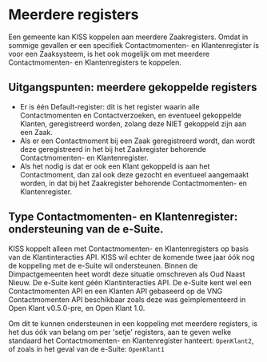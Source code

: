 # Meerdere registers

Een gemeente kan KISS koppelen aan meerdere Zaakregisters. Omdat in sommige gevallen er een specifiek Contactmomenten- en Klantenregister is voor een Zaaksysteem, is het ook mogelijk om met meerdere Contactmomenten- en Klantenregisters te koppelen. 

## Uitgangspunten: meerdere gekoppelde registers
- Er is één Default-register: dit is het register waarin alle Contactmomenten en Contactverzoeken, en eventueel gekoppelde Klanten, geregistreerd worden, zolang deze NIET gekoppeld zijn aan een Zaak.
- Als er een Contactmoment bij een Zaak geregistreerd wordt, dan wordt deze geregistreerd in het bij het Zaakregister behorende Contactmomenten- en Klantenregister. 
- Als het nodig is dat er ook een Klant gekoppeld is aan het Contactmoment, dan zal ook deze gezocht en eventueel aangemaakt worden, in dat bij het Zaakregister behorende Contactmomenten- en Klantenregister.

## Type Contactmomenten- en Klantenregister: ondersteuning van de e-Suite. 
KISS koppelt alleen met Contactmomenten- en  Klantenregisters op basis van de Klantinteracties API. KISS wil echter de komende twee jaar óók nog de koppeling met de e-Suite wil ondersteunen. Binnen de Dimpactgemeenten heet wordt deze situatie omschreven als Oud Naast Nieuw. De e-Suite kent géén Klantinteracties API. De e-Suite kent wel een Contactmomenten API en een Klanten API gebaseerd op de VNG Contactmomenten API beschikbaar zoals deze was geïmplementeerd in Open Klant v0.5.0-pre, en Open Klant 1.0. 

Om dit te kunnen ondersteunen in een koppeling met meerdere registers, is het dus óók van belang om per 'setje' registers, aan te geven welke standaard het Contactmomenten- en Klantenregister hanteert: `OpenKlant2`, of zoals in het geval van de e-Suite: `OpenKlant1`


